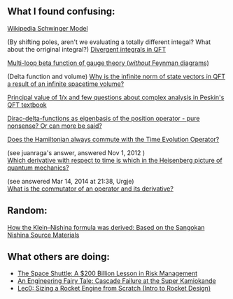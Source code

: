 ## What I found confusing:
[Wikipedia Schwinger Model](https://en.m.wikipedia.org/wiki/Schwinger_model)

(By shifting poles, aren't we evaluating a totally different integal? What about the orriginal integral?)
[Divergent integrals in QFT](https://physics.stackexchange.com/questions/406928/divergent-integrals-in-qft)

[Multi-loop beta function of gauge theory (*without* Feynman diagrams)](https://physics.stackexchange.com/questions/45577/multi-loop-beta-function-of-gauge-theory-without-feynman-diagrams)

(Delta function and volume)
[Why is the infinite norm of state vectors in QFT a result of an infinite spacetime volume?](https://physics.stackexchange.com/questions/510274/why-is-the-infinite-norm-of-state-vectors-in-qft-a-result-of-an-infinite-spaceti)



[Principal value of 1/x
 and few questions about complex analysis in Peskin's QFT textbook](https://physics.stackexchange.com/questions/105729/principal-value-of-1-x-and-few-questions-about-complex-analysis-in-peskins-qf)

[Dirac-delta-functions as eigenbasis of the position operator - pure nonsense? Or can more be said?](https://physics.stackexchange.com/questions/606867/dirac-delta-functions-as-eigenbasis-of-the-position-operator-pure-nonsense-or)

[Does the Hamiltonian always commute with the Time Evolution Operator?](https://physics.stackexchange.com/questions/810109/does-the-hamiltonian-always-commute-with-the-time-evolution-operator)

(see juanraga's answer, answered Nov 1, 2012 )  
[Which derivative with respect to time is which in the Heisenberg picture of quantum mechanics?](https://physics.stackexchange.com/a/103511/259297)

(see answered Mar 14, 2014 at 21:38, Urgje)  
[What is the commutator of an operator and its derivative?](https://physics.stackexchange.com/posts/103511/edit)



## Random:
[How the Klein–Nishina formula was derived: Based on the Sangokan Nishina Source Materials](https://pmc.ncbi.nlm.nih.gov/articles/PMC5709540/)



## What others are doing:
- [The Space Shuttle: A $200 Billion Lesson in Risk Management](https://youtu.be/MShnWhUGqHw?si=XYp7M0aZG0-m7D_n)
- [An Engineering Fairy Tale: Cascade Failure at the Super Kamiokande](https://youtu.be/YoBFjD5tn_E?si=3Cr0vNjQzkw_qEt0)
- [Lec0: Sizing a Rocket Engine from Scratch (Intro to Rocket Design)](https://youtu.be/sTZhUrflZF4?si=rBqSKwDxFLz9zqXO)
